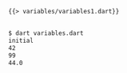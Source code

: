 <!--
title: Variables
-->

<pre>
<code class="hljs dart">{{> variables/variables1.dart}}
</code>
</pre>

```bash
$ dart variables.dart
initial
42
99
44.0
```